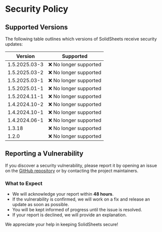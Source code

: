 # Security Policy  

## Supported Versions  

The following table outlines which versions of SolidSheets receive security updates:  

| Version         | Supported          |  
| -------------- | ------------------ |  
| 1.5.2025.03-3  | ❌ No longer supported |  
| 1.5.2025.03-2  | ❌ No longer supported |  
| 1.5.2025.03-1  | ❌ No longer supported |  
| 1.5.2025.01-1  | ❌ No longer supported |  
| 1.5.2024.11-1  | ❌ No longer supported |  
| 1.4.2024.10-2  | ❌ No longer supported |  
| 1.4.2024.10-1  | ❌ No longer supported |  
| 1.4.2024.06-1  | ❌ No longer supported |  
| 1.3.18        | ❌ No longer supported |  
| 1.2.0         | ❌ No longer supported |  

## Reporting a Vulnerability  

If you discover a security vulnerability, please report it by opening an issue on the [GitHub repository](https://github.com/berkaygediz/SolidSheets/issues) or by contacting the project maintainers.  

### What to Expect  

- We will acknowledge your report within **48 hours**.  
- If the vulnerability is confirmed, we will work on a fix and release an update as soon as possible.  
- You will be kept informed of progress until the issue is resolved.  
- If your report is declined, we will provide an explanation.  

We appreciate your help in keeping SolidSheets secure!
